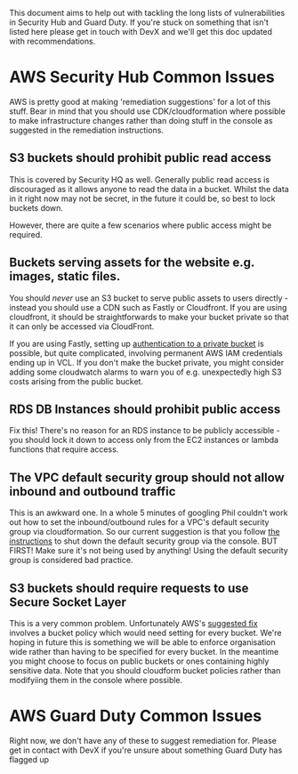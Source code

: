 This document aims to help out with tackling the long lists of vulnerabilities in Security Hub and Guard Duty. If you're
stuck on something that isn't listed here please get in touch with DevX and we'll get this doc updated with recommendations.


# AWS Security Hub Common Issues
AWS is pretty good at making 'remediation suggestions' for a lot of this stuff. Bear in mind that you should use CDK/cloudformation
where possible to make infrastructure changes rather than doing stuff in the console as suggested in the remediation instructions. 

## S3 buckets should prohibit public read access
This is covered by Security HQ as well. Generally public read access is discouraged as it allows anyone to read the data
in a bucket. Whilst the data in it right now may not be secret, in the future it could be, so best to lock buckets down.

However, there are quite a few scenarios where public access might be required.

## Buckets serving assets for the website e.g. images, static files.
You should *never* use an S3 bucket to serve public assets to users directly - instead you should use a CDN such as Fastly
or Cloudfront. If you are using cloudfront, it should be straightforwards to make your bucket private so that it can
only be accessed via CloudFront.

If you are using Fastly, setting up [authentication to a private bucket](https://docs.fastly.com/en/guides/amazon-s3#using-an-amazon-s3-private-bucket)
is possible, but quite complicated, involving permanent AWS IAM credentials ending up in VCL. If you don't make the bucket
private, you might consider adding some cloudwatch alarms to warn you of e.g. unexpectedly high S3 costs arising from 
the public bucket.

## RDS DB Instances should prohibit public access
Fix this! There's no reason for an RDS instance to be publicly accessible - you should lock it down to access only from
the EC2 instances or lambda functions that require access.

## The VPC default security group should not allow inbound and outbound traffic
This is an awkward one. In a whole 5 minutes of googling Phil couldn't work out how to set the inbound/outbound rules for a 
VPC's default security group via cloudformation. So our current suggestion is that you follow [the instructions](https://docs.aws.amazon.com/securityhub/latest/userguide/securityhub-standards-fsbp-controls.html#ec2-2-remediation)
to shut down the default security group via the console. BUT FIRST! Make sure it's not being used by anything! Using the 
default security group is considered bad practice.

## S3 buckets should require requests to use Secure Socket Layer
This is a very common problem. Unfortunately AWS's [suggested fix](https://docs.aws.amazon.com/securityhub/latest/userguide/securityhub-standards-fsbp-controls.html#s3-5-remediation)
involves a bucket policy which would need setting for every bucket. We're hoping in future this is something we will be 
able to enforce organisation wide rather than having to be specified for every bucket. In the meantime you might choose
to focus on public buckets or ones containing highly sensitive data. Note that you should cloudform bucket policies
rather than modifyiing them in the console where possible.

# AWS Guard Duty Common Issues
Right now, we don't have any of these to suggest remediation for. Please get in contact with DevX if you're unsure about
something Guard Duty has flagged up
